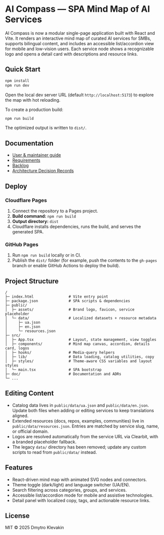 # AI Compass — SPA Mind Map of AI Services

AI Compass is now a modular single-page application built with React and Vite. It renders an interactive mind map of curated AI services for SMBs, supports bilingual content, and includes an accessible list/accordion view for mobile and low-vision users. Each service node shows a recognizable logo and opens a detail card with descriptions and resource links.

## Quick Start

```bash
npm install
npm run dev
```

Open the local dev server URL (default `http://localhost:5173`) to explore the map with hot reloading.

To create a production build:

```bash
npm run build
```

The optimized output is written to `dist/`.

## Documentation

- [User & maintainer guide](doc/index.md)
- [Requirements](doc/Requirements.md)
- [Backlog](doc/Backlog.md)
- [Architecture Decision Records](doc/adr)

## Deploy

### Cloudflare Pages

1. Connect the repository to a Pages project.
2. **Build command:** `npm run build`
3. **Output directory:** `dist`
4. Cloudflare installs dependencies, runs the build, and serves the generated SPA.

### GitHub Pages

1. Run `npm run build` locally or in CI.
2. Publish the `dist/` folder (for example, push the contents to the `gh-pages` branch or enable GitHub Actions to deploy the build).

## Project Structure

```
/
├─ index.html                # Vite entry point
├─ package.json              # SPA scripts & dependencies
├─ public/
│  ├─ assets/                # Brand logo, favicon, service placeholder
│  └─ data/                  # Localized datasets + resource metadata
│     ├─ ua.json
│     ├─ en.json
│     └─ resources.json
├─ src/
│  ├─ App.tsx                # Layout, state management, view toggles
│  ├─ components/            # Mind map canvas, accordion, details card, logos
│  ├─ hooks/                 # Media-query helpers
│  ├─ lib/                   # Data loading, catalog utilities, copy
│  ├─ styles/                # Theme-aware CSS variables and layout styles
│  └─ main.tsx               # SPA bootstrap
├─ doc/                      # Documentation and ADRs
└─ ...
```

## Editing Content

- Catalog data lives in `public/data/ua.json` and `public/data/en.json`. Update both files when adding or editing services to keep translations aligned.
- Extended resources (docs, repos, examples, communities) live in `public/data/resources.json`. Entries are matched by service slug, name, or official domain.
- Logos are resolved automatically from the service URL via Clearbit, with a branded placeholder fallback.
- The legacy `data/` directory has been removed; update any custom scripts to read from `public/data/` instead.

## Features

- React-driven mind map with animated SVG nodes and connectors.
- Theme toggle (dark/light) and language switcher (UA/EN).
- Search filtering across categories, groups, and services.
- Accessible list/accordion mode for mobile and assistive technologies.
- Detail panel with localized copy, tags, and actionable resource links.

## License

MIT © 2025 Dmytro Klevakin
